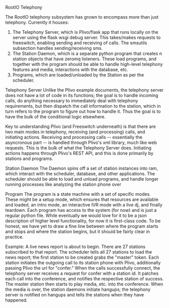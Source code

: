 RootIO Telephony

The RootIO telephony subsystem has grown to encompass more than just
telephony.  Currently it houses:
1) The Telephony Server, which is Plivo/flask app that runs locally
on the server using the flask wsgi debug server.  This takes/makes
requests to freeswitch, enabling sending and receiving of calls.  The
smsutils subsection handles sending/receiving sms.
2) The Station Daemon, which is a separate python program that creates n
station objects that have zeromq listeners.  These load programs, and
together with the program should be able to handle high-level telephony
features and media, interactions with the database, etc.
3) Programs, which are loaded/unloaded by the Station as per the
scheduler.  

Telephony Server
Unlike the Plivo example documents, the telephony server does not have a
lot of code in its functions; the goal is to handle incoming calls, do
anything necessary to immediately deal with telephony requirements, but
then dispatch the call information to the station, which in turn refers 
to the program to figure out how to handle it.  Thus the goal is to have 
the bulk of the conditional logic elsewhere.

Key to understanding Plivo (and Freeswitch underneath) is that there are two
main modes in telephony, receiving (and processing) calls, and
initiating actions.  Receiving and processing calls -- essentially the
asyncronous part -- is handled through Plivo's xml library, much like
web requests.  This is the bulk of what the Telephony Server does.
Initiating actions happens through Plivo's REST API, and this is done
primarily by stations and programs. 

Station Daemon
The Daemon spins off a set of station instances into ram, which interact
with the scheduler, database, and other applications. The scheduler
should be able to load and unload programs, and handle longer running
processes like analyzing the station phone over 

Program
The program is a state machine with a set of specific modes.  These
might be a setup mode, which ensures that resources are available and
loaded, an intro mode, an interactive IVR mode with a live dj, and 
finally teardown.  Each program has access to
the system (for now) and is just a regular python file.  While
eventually we would love for it to be a json description of higher level
functionality, for now it is first-class code.  To be honest, we have
yet to draw a fine line between where the program starts and stops and
where the station begins, but it should be fairly clear in practice.

Example: A live news report is about to begin.  There are 27 stations
subscribed to that report.  The scheduler tells all 27 stations to
load the news report; the first station to be created grabs the "master"
token.  Each station initiates the outgoing call to its station phone with 
Plivo, additionally passing Plivo the url for "confer."  When the calls
successfully connect, the telephony server receives a request for confer
with a station id.  It patches each call into the conference, and
notifies the respective station of success.  The master station then starts to play
media, etc. into the conference.  When the media is over, the station
daemons initiate hangups; the telephony server is notified on hangups
and tells the stations when they have happened.

